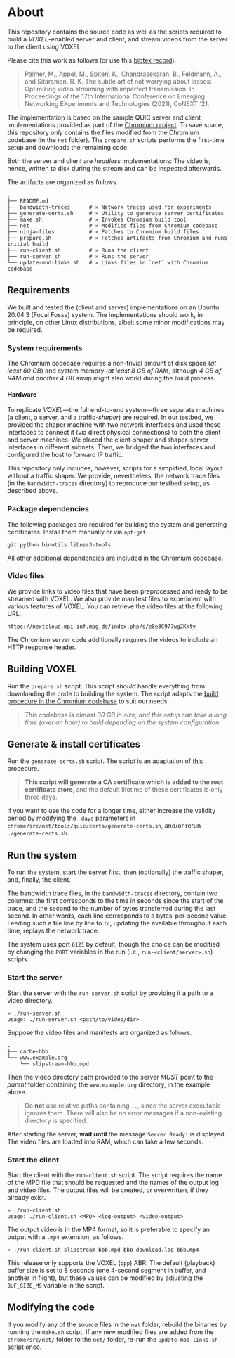 # About

This repository contains the source code as well as the scripts required to build a *VOXEL*-enabled server and client, and stream videos from the server to the client using VOXEL.

Please cite this work as follows (or use this [bibtex record](./bibtex.txt)).

  > Palmer, M., Appel, M., Spiteri, K., Chandrasekaran, B., Feldmann, A., and Sitaraman, R. K. The subtle art of not worrying about losses: Optimizing video streaming with imperfect transmission. In Proceedings of the 17th International Conference on Emerging Networking EXperiments and Technologies (2021), CoNEXT ’21.


The implementation is based on the sample QUIC server and client implementations provided as part of the [Chromium project](https://www.chromium.org/). To save space, this repository *only* contains the files modified from the Chromium codebase (in the `net` folder). The `prepare.sh` scripts performs the
first-time setup and downloads the remaining code.

Both the server and client are *headless* implementations: The video is, hence, written to disk during the stream and can be inspected afterwards.

The artifacts are organized as follows.

```
.
├── README.md
├── bandwidth-traces      # » Network traces used for experiments
├── generate-certs.sh     # » Utility to generate server certificates
├── make.sh               # » Invokes Chromium build tool
├── net                   # » Modified files from Chromium codebase
├── ninja-files           # » Patches to Chromium build files
├── prepare.sh            # » Fetches artifacts from Chromium and runs initial build
├── run-client.sh         # » Runs the client
├── run-server.sh         # » Runs the server
└── update-mod-links.sh   # » Links files in `net` with Chromium codebase
```


## Requirements

We built and tested the (client and server) implementations on an Ubuntu 20.04.3 (Focal Fossa) system. The implementations should work, in principle, on other Linux distributions, albeit some minor modifications may be required.

### System requirements

The Chromium codebase requires a non-trivial amount of disk space (*at least 60 GB*) and system memory (*at least 8 GB of RAM*, although *4 GB of RAM and another 4 GB swap* might also work) during the build process.

#### Hardware

To replicate *VOXEL*—the full end-to-end system—three separate machines (a client, a server, and a traffic-*shaper*) are required. In our testbed, we provided the shaper machine with two network interfaces and used these interfaces to connect it (via direct physical connections) to both the client and server machines. We placed the client-shaper and shaper-server interfaces in different subnets. Then, we bridged the two interfaces and configured the host to forward IP traffic.

This repository only includes, however, scripts for a simplified, local layout without a traffic shaper. We provide, nevertheless, the network trace files (in the `bandwidth-traces` directory) to reproduce our testbed setup, as described above.

### Package dependencies

The following packages are required for building the system and generating certificates. Install  them manually or via `apt-get`.

```
git python binutils libnss3-tools
```

All other additional dependencies are included in the Chromium codebase.

### Video files

We provide links to video files that have been preprocessed and ready to be streamed with VOXEL. We also provide manifest files to experiment with various features of VOXEL. You can retrieve the video files at the following URL.

    https://nextcloud.mpi-inf.mpg.de/index.php/s/e8e3C977wg2Kkty

The Chromium server code additionally requires the videos to include an HTTP response header.


## Building VOXEL

Run the `prepare.sh` script. This script *should* handle everything from downloading the code to building the system. The script adapts the [build procedure in the Chromium codebase](https://chromium.googlesource.com/chromium/src/+/refs/heads/main/docs/linux/build_instructions.md) to suit our needs.

> *This codebase is almost 30 GB in size, and this setup can take a long time (over an hour) to build depending on the system configuration.*


## Generate & install certificates

Run the `generate-certs.sh` script. The script is an adaptation of [this](https://chromium.googlesource.com/chromium/src/+/refs/heads/main/docs/linux/cert_management.md) procedure.

  > **This script will generate a CA certificate which is added to the root certificate store**, and the default lifetime of these certificates is only three days.
  
If you want to use the code for a longer time, either increase the validity period by modifying the `-days` parameters in `chrome/src/net/tools/quic/certs/generate-certs.sh`, and/or rerun `./generate-certs.sh`.

## Run the system

To run the system, start the server first, then (optionally) the traffic shaper, and, finally, the client.

The bandwidth trace files, in the `bandwidth-traces` directory, contain two columns: the first corresponds to the time in seconds since the start of the trace, and the second to the number of bytes transferred during the last second. In other words, each line corresponds to a bytes-per-second value. Feeding such a file line by line to `tc`, updating the available throughout each time, replays the network trace.

The system uses port `6121` by default, though the choice can be modified by changing the `PORT` variables in the run (i.e., `run-<client/server>.sh`) scripts.

### Start the server

Start the server with the `run-server.sh` script by providing it a path to a video directory.

```
» ./run-server.sh
usage: ./run-server.sh <path/to/video/dir>
```

Suppose the video files and manifests are organized as follows.

```
.
├── cache-bbb
└── www.example.org
    └── slipstream-bbb.mpd
```

Then the video directory path provided to the server *MUST* point to the *parent* folder containing the `www.example.org` directory, in the example above.

  > Do **not** use relative paths containing `..`, since the server executable ignores them. There will also be no error messages if a non-existing directory is specified.

After starting the server, **wait until** the message `Server Ready!` is displayed. The video files are loaded into RAM, which can take a few seconds.

### Start the client

Start the client with the `run-client.sh` script. The script requires the name of the MPD file that should be requested and the names of the output log and video files. The output files will be created, or overwritten, if they already exist.
```
» ./run-client.sh
usage: ./run-client.sh <MPD> <log-output> <video-output>
```


The output video is in the MP4 format, so it is preferable to specify an output with a `.mp4` extension, as follows.

```
» ./run-client.sh slipstream-bbb.mpd bbb-download.log bbb.mp4
```

This release only supports the VOXEL (`bpp`) ABR. The default (playback) buffer size is set to 8 seconds (one 4-second segment in buffer, and another in flight), but these values can be modified by adjusting the `BUF_SIZE_MS` variable in the script.

## Modifying the code

If you modify any of the source files in the `net` folder, rebuild the binaries by running the `make.sh` script. If any new modified files are added from the `chrome/src/net/` folder to the `net/` folder, re-run the `update-mod-links.sh` script once.
